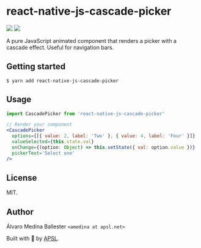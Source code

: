 # react-native-js-cascade-picker

<p>
<img src="https://img.shields.io/npm/dm/react-native-js-cascade-picker.svg" />
<img src="https://img.shields.io/npm/dt/react-native-js-cascade-picker.svg" />
</p>

A pure JavaScript animated component that renders a picker with a cascade effect. Useful for navigation bars.

## Getting started

`$ yarn add react-native-js-cascade-picker`

## Usage

```jsx
import CascadePicker from 'react-native-js-cascade-picker'

// Render your component
<CascadePicker
  options={[{ value: 2, label: 'Two' }, { value: 4, label: 'Four' }]}
  valueSelected={this.state.val}
  onChange={(option: Object) => this.setState({ val: option.value })}
  pickerText='Select one'
/>
```

## License

MIT.

## Author

Álvaro Medina Ballester `<amedina at apsl.net>`

Built with 💛 by [APSL](https://github.com/apsl).
